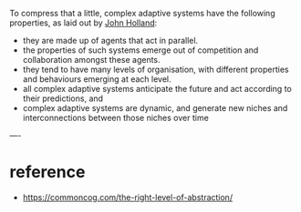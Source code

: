To compress that a little, complex adaptive systems have the following properties, as laid out by [John Holland](https://en.wikipedia.org/wiki/John_Henry_Holland):

- they are made up of agents that act in parallel.
- the properties of such systems emerge out of competition and collaboration amongst these agents.
- they tend to have many levels of organisation, with different properties and behaviours emerging at each level.
- all complex adaptive systems anticipate the future and act according to their predictions, and
- complex adaptive systems are dynamic, and generate new niches and interconnections between those niches over time

—-
# reference
- https://commoncog.com/the-right-level-of-abstraction/